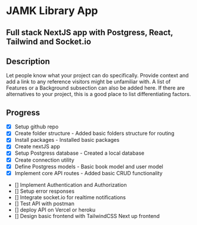 # JAMK Library App

## Full stack NextJS app with Postgress, React, Tailwind and Socket.io 

## Description
Let people know what your project can do specifically. Provide context and add a link to any reference visitors might be unfamiliar with. A list of Features or a Background subsection can also be added here. If there are alternatives to your project, this is a good place to list differentiating factors.

## Progress

- [X] Setup github repo
- [X] Create folder structure - Added basic folders structure for routing
- [X] Install packages - Installed basic packages
- [X] Create nextJS app
- [X] Setup Postgress database - Created a local database
- [X] Create connection utility 
- [X] Define Postgress models - Basic book model and user model
- [X] Implement core API routes - Added basic CRUD functionality
- [] Implement Authentication and Authorization
- [] Setup error responses
- [] Integrate socket.io for realtime notifications
- [] Test API with postman
- [] deploy API on Vercel or heroku
- [] Design basic frontend with TailwindCSS
Next up frontend
